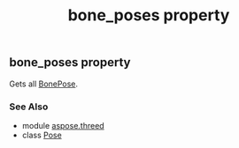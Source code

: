 ﻿---
title: bone_poses property
second_title: Aspose.3D for Python via .NET API References
description: 
type: docs
weight: 80
url: /python-net/aspose.threed/pose/bone_poses/
is_root: false
---

## bone_poses property


Gets all [BonePose](/3d/python-net/aspose.threed/bonepose).

### See Also
* module [aspose.threed](../../)
* class [Pose](/3d/python-net/aspose.threed/pose)
